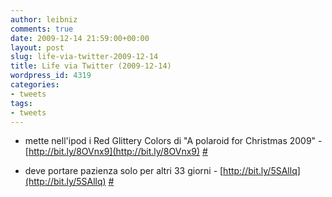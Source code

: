 ```yaml
---
author: leibniz
comments: true
date: 2009-12-14 21:59:00+00:00
layout: post
slug: life-via-twitter-2009-12-14
title: Life via Twitter (2009-12-14)
wordpress_id: 4319
categories:
- tweets
tags:
- tweets
---
```



	
  * mette nell'ipod i Red Glittery Colors di "A polaroid for Christmas 2009" - [http://bit.ly/8OVnx9](http://bit.ly/8OVnx9) [#](http://twitter.com/leibniz/statuses/6665549211)

	
  * deve portare pazienza solo per altri 33 giorni - [http://bit.ly/5SAllq](http://bit.ly/5SAllq) [#](http://twitter.com/leibniz/statuses/6672303755)


